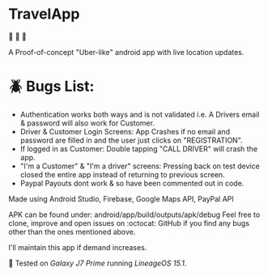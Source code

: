 # TravelApp
:taxi: :bus: :minibus:

A Proof-of-concept "Uber-like" android app with live location updates.
# :beetle: Bugs List:
* Authentication works both ways and is not validated i.e. A Drivers email & password will also work for Customer.
* Driver & Customer Login Screens:  App Crashes if no email and password are filled in and the user just clicks on "REGISTRATION".
* If logged in as Customer:  Double tapping "CALL DRIVER" will crash the app.
* "I'm a Customer" & "I'm a driver" screens: Pressing back on test device closed the entire app instead of returning to previous screen.
* Paypal Payouts dont work & so have been commented out in code.


Made using Android Studio, Firebase, Google Maps API, PayPal API


APK can be found under: android/app/build/outputs/apk/debug
Feel free to clone, improve and open issues on :octocat: GitHub if you find any bugs other than the ones mentioned above.

I'll maintain this app if demand increases.


:iphone: Tested on *Galaxy J7 Prime* running *LineageOS 15.1*.
